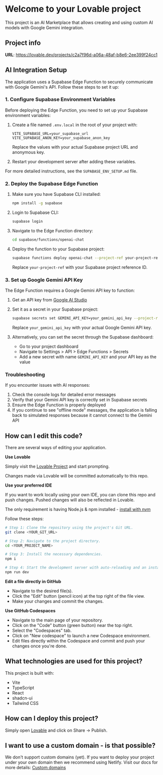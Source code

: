 
# Welcome to your Lovable project

This project is an AI Marketplace that allows creating and using custom AI models with Google Gemini integration.

## Project info

**URL**: https://lovable.dev/projects/c2a7f96d-a06a-48af-b8e6-2ee399f24cc1

## AI Integration Setup

The application uses a Supabase Edge Function to securely communicate with Google Gemini's API. Follow these steps to set it up:

### 1. Configure Supabase Environment Variables

Before deploying the Edge Function, you need to set up your Supabase environment variables:

1. Create a file named `.env.local` in the root of your project with:
   ```
   VITE_SUPABASE_URL=your_supabase_url
   VITE_SUPABASE_ANON_KEY=your_supabase_anon_key
   ```
   Replace the values with your actual Supabase project URL and anonymous key.

2. Restart your development server after adding these variables.

For more detailed instructions, see the `SUPABASE_ENV_SETUP.md` file.

### 2. Deploy the Supabase Edge Function

1. Make sure you have Supabase CLI installed:
   ```bash
   npm install -g supabase
   ```

2. Login to Supabase CLI:
   ```bash
   supabase login
   ```

3. Navigate to the Edge Function directory:
   ```bash
   cd supabase/functions/openai-chat
   ```

4. Deploy the function to your Supabase project:
   ```bash
   supabase functions deploy openai-chat --project-ref your-project-ref
   ```
   Replace `your-project-ref` with your Supabase project reference ID.

### 3. Set up Google Gemini API Key

The Edge Function requires a Google Gemini API key to function:

1. Get an API key from [Google AI Studio](https://makersuite.google.com/app/apikey)

2. Set it as a secret in your Supabase project:
   ```bash
   supabase secrets set GEMINI_API_KEY=your_gemini_api_key --project-ref your-project-ref
   ```
   Replace `your_gemini_api_key` with your actual Google Gemini API key.

3. Alternatively, you can set the secret through the Supabase dashboard:
   - Go to your project dashboard
   - Navigate to Settings > API > Edge Functions > Secrets
   - Add a new secret with name `GEMINI_API_KEY` and your API key as the value

### Troubleshooting

If you encounter issues with AI responses:

1. Check the console logs for detailed error messages
2. Verify that your Gemini API key is correctly set in Supabase secrets
3. Ensure the Edge Function is properly deployed
4. If you continue to see "offline mode" messages, the application is falling back to simulated responses because it cannot connect to the Gemini API

## How can I edit this code?

There are several ways of editing your application.

**Use Lovable**

Simply visit the [Lovable Project](https://lovable.dev/projects/c2a7f96d-a06a-48af-b8e6-2ee399f24cc1) and start prompting.

Changes made via Lovable will be committed automatically to this repo.

**Use your preferred IDE**

If you want to work locally using your own IDE, you can clone this repo and push changes. Pushed changes will also be reflected in Lovable.

The only requirement is having Node.js & npm installed - [install with nvm](https://github.com/nvm-sh/nvm#installing-and-updating)

Follow these steps:

```sh
# Step 1: Clone the repository using the project's Git URL.
git clone <YOUR_GIT_URL>

# Step 2: Navigate to the project directory.
cd <YOUR_PROJECT_NAME>

# Step 3: Install the necessary dependencies.
npm i

# Step 4: Start the development server with auto-reloading and an instant preview.
npm run dev
```

**Edit a file directly in GitHub**

- Navigate to the desired file(s).
- Click the "Edit" button (pencil icon) at the top right of the file view.
- Make your changes and commit the changes.

**Use GitHub Codespaces**

- Navigate to the main page of your repository.
- Click on the "Code" button (green button) near the top right.
- Select the "Codespaces" tab.
- Click on "New codespace" to launch a new Codespace environment.
- Edit files directly within the Codespace and commit and push your changes once you're done.

## What technologies are used for this project?

This project is built with:

- Vite
- TypeScript
- React
- shadcn-ui
- Tailwind CSS

## How can I deploy this project?

Simply open [Lovable](https://lovable.dev/projects/c2a7f96d-a06a-48af-b8e6-2ee399f24cc1) and click on Share -> Publish.

## I want to use a custom domain - is that possible?

We don't support custom domains (yet). If you want to deploy your project under your own domain then we recommend using Netlify. Visit our docs for more details: [Custom domains](https://docs.lovable.dev/tips-tricks/custom-domain/)
